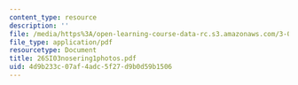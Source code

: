 ```yaml
---
content_type: resource
description: ''
file: /media/https%3A/open-learning-course-data-rc.s3.amazonaws.com/3-094-materials-in-human-experience-spring-2004/4d9b233c07af4adc5f27d9b0d59b1506_26SI03nosering1photos.pdf
file_type: application/pdf
resourcetype: Document
title: 26SI03nosering1photos.pdf
uid: 4d9b233c-07af-4adc-5f27-d9b0d59b1506
---
```

